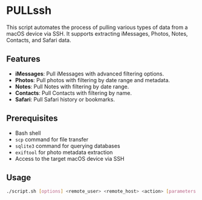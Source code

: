 # PULLssh

This script automates the process of pulling various types of data from a macOS device via SSH. It supports extracting iMessages, Photos, Notes, Contacts, and Safari data.

## Features

- **iMessages**: Pull iMessages with advanced filtering options.
- **Photos**: Pull photos with filtering by date range and metadata.
- **Notes**: Pull Notes with filtering by date range.
- **Contacts**: Pull Contacts with filtering by name.
- **Safari**: Pull Safari history or bookmarks.

## Prerequisites

- Bash shell
- `scp` command for file transfer
- `sqlite3` command for querying databases
- `exiftool` for photo metadata extraction
- Access to the target macOS device via SSH

## Usage

```bash
./script.sh [options] <remote_user> <remote_host> <action> [parameters...]
